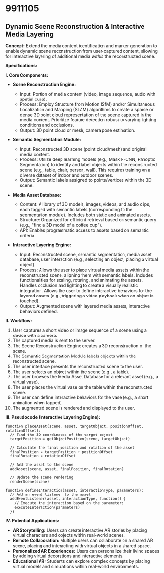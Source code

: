 # 9911105

## Dynamic Scene Reconstruction & Interactive Media Layering

**Concept:** Extend the media content identification and marker generation to enable dynamic scene reconstruction from user-captured content, allowing for interactive layering of additional media *within* the reconstructed scene.

**Specifications:**

**I. Core Components:**

*   **Scene Reconstruction Engine:**
    *   Input: Portion of media content (video, image sequence, audio with spatial cues).
    *   Process: Employ Structure from Motion (SfM) and/or Simultaneous Localization and Mapping (SLAM) algorithms to create a sparse or dense 3D point cloud representation of the scene captured in the media content.  Prioritize feature detection robust to varying lighting conditions and occlusions.
    *   Output: 3D point cloud or mesh, camera pose estimation.

*   **Semantic Segmentation Module:**
    *   Input: Reconstructed 3D scene (point cloud/mesh) and original media content.
    *   Process: Utilize deep learning models (e.g., Mask R-CNN, Panoptic Segmentation) to identify and label objects within the reconstructed scene (e.g., table, chair, person, wall).  This requires training on a diverse dataset of indoor and outdoor scenes.
    *   Output: Semantic labels assigned to points/vertices within the 3D scene.

*   **Media Asset Database:**
    *   Content: A library of 3D models, images, videos, and audio clips, each tagged with semantic labels (corresponding to the segmentation module).  Includes both static and animated assets.
    *   Structure: Organized for efficient retrieval based on semantic query (e.g., "find a 3D model of a coffee cup").
    *   API: Enables programmatic access to assets based on semantic criteria.

*   **Interactive Layering Engine:**
    *   Input: Reconstructed scene, semantic segmentation, media asset database, user interaction (e.g., selecting an object, placing a virtual object).
    *   Process:  Allows the user to place virtual media assets within the reconstructed scene, aligning them with semantic labels.  Includes functionalities for scaling, rotating, and animating the assets.  Handles occlusion and lighting to create a visually realistic integration.  Allows the user to define interactive behaviors for the layered assets (e.g., triggering a video playback when an object is touched).
    *   Output: Augmented scene with layered media assets, interactive behaviors defined.

**II. Workflow:**

1.  User captures a short video or image sequence of a scene using a device with a camera.
2.  The captured media is sent to the server.
3.  The Scene Reconstruction Engine creates a 3D reconstruction of the scene.
4.  The Semantic Segmentation Module labels objects within the reconstructed scene.
5.  The user interface presents the reconstructed scene to the user.
6.  The user selects an object within the scene (e.g., a table).
7.  The user browses the Media Asset Database for a relevant asset (e.g., a virtual vase).
8.  The user places the virtual vase on the table within the reconstructed scene.
9.  The user can define interactive behaviors for the vase (e.g., a short animation when tapped).
10. The augmented scene is rendered and displayed to the user.

**III. Pseudocode (Interactive Layering Engine):**

```
function placeAsset(scene, asset, targetObject, positionOffset, rotationOffset):
  // Find the 3D coordinates of the target object
  targetPosition = getObjectPosition(scene, targetObject)

  // Calculate the final position and rotation of the asset
  finalPosition = targetPosition + positionOffset
  finalRotation = rotationOffset

  // Add the asset to the scene
  addAsset(scene, asset, finalPosition, finalRotation)

  // Update the scene rendering
  renderScene(scene)

function defineInteraction(asset, interactionType, parameters):
  // Add an event listener to the asset
  addEventListener(asset, interactionType, function() {
    // Execute the interaction based on the parameters
    executeInteraction(parameters)
  })
```

**IV. Potential Applications:**

*   **AR Storytelling:** Users can create interactive AR stories by placing virtual characters and objects within real-world scenes.
*   **Remote Collaboration:** Multiple users can collaborate on a shared AR scene, placing and interacting with virtual objects in a shared space.
*   **Personalized AR Experiences:** Users can personalize their living spaces by adding virtual decorations and interactive elements.
*   **Educational AR:** Students can explore complex concepts by placing virtual models and simulations within real-world environments.
